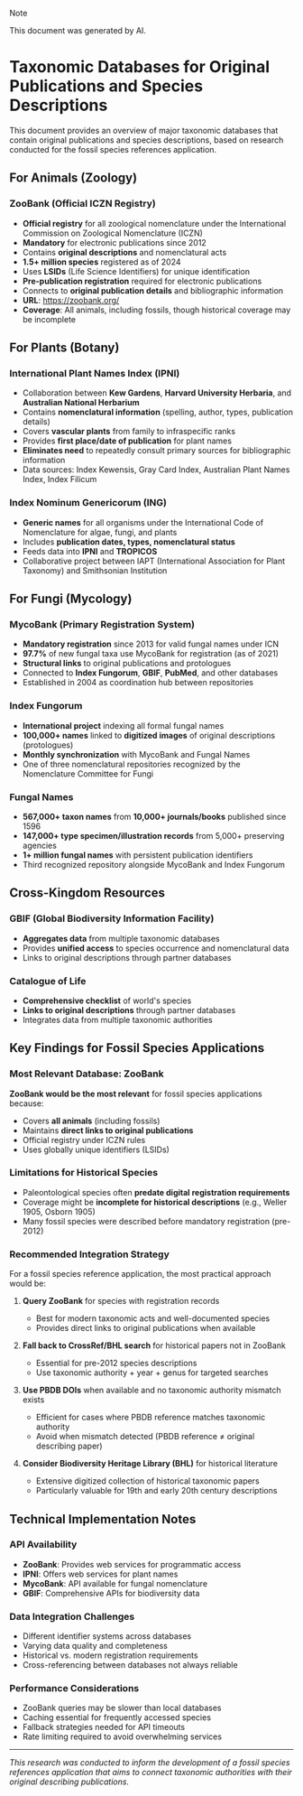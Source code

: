> [!NOTE]
> 
> This document was generated by AI.

# Taxonomic Databases for Original Publications and Species Descriptions

This document provides an overview of major taxonomic databases that contain original publications and species descriptions, based on research conducted for the fossil species references application.

## For Animals (Zoology)

### ZooBank (Official ICZN Registry)
- **Official registry** for all zoological nomenclature under the International Commission on Zoological Nomenclature (ICZN)
- **Mandatory** for electronic publications since 2012
- Contains **original descriptions** and nomenclatural acts
- **1.5+ million species** registered as of 2024
- Uses **LSIDs** (Life Science Identifiers) for unique identification
- **Pre-publication registration** required for electronic publications
- Connects to **original publication details** and bibliographic information
- **URL**: https://zoobank.org/
- **Coverage**: All animals, including fossils, though historical coverage may be incomplete

## For Plants (Botany)

### International Plant Names Index (IPNI)
- Collaboration between **Kew Gardens**, **Harvard University Herbaria**, and **Australian National Herbarium**
- Contains **nomenclatural information** (spelling, author, types, publication details)
- Covers **vascular plants** from family to infraspecific ranks
- Provides **first place/date of publication** for plant names
- **Eliminates need** to repeatedly consult primary sources for bibliographic information
- Data sources: Index Kewensis, Gray Card Index, Australian Plant Names Index, Index Filicum

### Index Nominum Genericorum (ING)
- **Generic names** for all organisms under the International Code of Nomenclature for algae, fungi, and plants
- Includes **publication dates, types, nomenclatural status**
- Feeds data into **IPNI** and **TROPICOS**
- Collaborative project between IAPT (International Association for Plant Taxonomy) and Smithsonian Institution

## For Fungi (Mycology)

### MycoBank (Primary Registration System)
- **Mandatory registration** since 2013 for valid fungal names under ICN
- **97.7%** of new fungal taxa use MycoBank for registration (as of 2021)
- **Structural links** to original publications and protologues
- Connected to **Index Fungorum**, **GBIF**, **PubMed**, and other databases
- Established in 2004 as coordination hub between repositories

### Index Fungorum
- **International project** indexing all formal fungal names
- **100,000+ names** linked to **digitized images** of original descriptions (protologues)
- **Monthly synchronization** with MycoBank and Fungal Names
- One of three nomenclatural repositories recognized by the Nomenclature Committee for Fungi

### Fungal Names
- **567,000+ taxon names** from **10,000+ journals/books** published since 1596
- **147,000+ type specimen/illustration records** from 5,000+ preserving agencies
- **1+ million fungal names** with persistent publication identifiers
- Third recognized repository alongside MycoBank and Index Fungorum

## Cross-Kingdom Resources

### GBIF (Global Biodiversity Information Facility)
- **Aggregates data** from multiple taxonomic databases
- Provides **unified access** to species occurrence and nomenclatural data
- Links to original descriptions through partner databases

### Catalogue of Life
- **Comprehensive checklist** of world's species
- **Links to original descriptions** through partner databases
- Integrates data from multiple taxonomic authorities

## Key Findings for Fossil Species Applications

### Most Relevant Database: ZooBank
**ZooBank would be the most relevant** for fossil species applications because:
- Covers **all animals** (including fossils)
- Maintains **direct links to original publications**
- Official registry under ICZN rules
- Uses globally unique identifiers (LSIDs)

### Limitations for Historical Species
- Paleontological species often **predate digital registration requirements**
- Coverage might be **incomplete for historical descriptions** (e.g., Weller 1905, Osborn 1905)
- Many fossil species were described before mandatory registration (pre-2012)

### Recommended Integration Strategy
For a fossil species reference application, the most practical approach would be:

1. **Query ZooBank** for species with registration records
   - Best for modern taxonomic acts and well-documented species
   - Provides direct links to original publications when available

2. **Fall back to CrossRef/BHL search** for historical papers not in ZooBank
   - Essential for pre-2012 species descriptions
   - Use taxonomic authority + year + genus for targeted searches

3. **Use PBDB DOIs** when available and no taxonomic authority mismatch exists
   - Efficient for cases where PBDB reference matches taxonomic authority
   - Avoid when mismatch detected (PBDB reference ≠ original describing paper)

4. **Consider Biodiversity Heritage Library (BHL)** for historical literature
   - Extensive digitized collection of historical taxonomic papers
   - Particularly valuable for 19th and early 20th century descriptions

## Technical Implementation Notes

### API Availability
- **ZooBank**: Provides web services for programmatic access
- **IPNI**: Offers web services for plant names
- **MycoBank**: API available for fungal nomenclature
- **GBIF**: Comprehensive APIs for biodiversity data

### Data Integration Challenges
- Different identifier systems across databases
- Varying data quality and completeness
- Historical vs. modern registration requirements
- Cross-referencing between databases not always reliable

### Performance Considerations
- ZooBank queries may be slower than local databases
- Caching essential for frequently accessed species
- Fallback strategies needed for API timeouts
- Rate limiting required to avoid overwhelming services

---

*This research was conducted to inform the development of a fossil species references application that aims to connect taxonomic authorities with their original describing publications.*